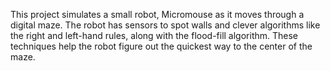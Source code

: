 This project simulates a small robot, Micromouse as it moves through a digital maze. The robot has sensors to spot walls and clever algorithms like the right and left-hand rules, along with the flood-fill algorithm. These techniques help the robot figure out the quickest way to the center of the maze.

